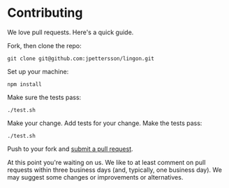 # Contributing

We love pull requests. Here's a quick guide.

Fork, then clone the repo:

    git clone git@github.com:jpettersson/lingon.git

Set up your machine:

    npm install

Make sure the tests pass:

    ./test.sh

Make your change. Add tests for your change. Make the tests pass:

    ./test.sh

Push to your fork and [submit a pull request][pr].

[pr]: https://github.com/jpettersson/lingon/compare/

At this point you're waiting on us. We like to at least comment on pull requests
within three business days (and, typically, one business day). We may suggest
some changes or improvements or alternatives.
